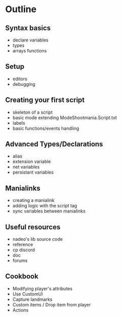 # Outline

## Syntax basics

* declare variables
* types
* arrays functions

## Setup

* editors
* debugging

## Creating your first script

* skeleton of a script
* basic mode extending ModeShootmania.Script.txt
* labels
* basic functions/events handling

## Advanced Types/Declarations
* alias
* extension variable
* net variables
* persistant variables

## Manialinks

* creating a manialink
* adding logic with the script tag
* sync variables between manialinks

## Useful resources

* nadeo's lib source code
* reference
* cp discord
* doc
* forums

## Cookbook

* Modifying player's attributes
* Use CustomUI
* Capture landmarks
* Custom items / Drop item from player
* Actions



